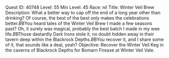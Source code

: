 Quest ID: 40748
Level: 55
Min Level: 45
Race: nil
Title: Winter Veil Brew
Description: What a better way to cap off the end of a long year other than drinking? Of course, the best of the best only makes the celebrations better.$B$BYou heard tales of the Winter Veil Brew I made a few seasons past? Oh, it surely was magical, probably the best batch I made in my wee life.$B$BThose dastardly Dark Irons stole it, no doubt hidden away in their tavern deep within the Blackrock Depths.$B$BYou recover it, and I share some of it, that sounds like a deal, yeah?
Objective: Recover the Winter Veil Keg in the caverns of Blackrock Depths for Bomarn Fireaxe at Winter Veil Vale.
